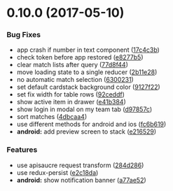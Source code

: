 <a name="0.10.0"></a>
# 0.10.0 (2017-05-10)


### Bug Fixes

* app crash if number in text component ([17c4c3b](https://github.com/arnef/ligatool-hamburg/commit/17c4c3b))
* check token before app restored ([e8277b5](https://github.com/arnef/ligatool-hamburg/commit/e8277b5))
* clear match lists after query ([77d8f44](https://github.com/arnef/ligatool-hamburg/commit/77d8f44))
* move loading state to a single reducer ([2b11e28](https://github.com/arnef/ligatool-hamburg/commit/2b11e28))
* no automatic match selection ([6300231](https://github.com/arnef/ligatool-hamburg/commit/6300231))
* set default cardstack background color ([9127f22](https://github.com/arnef/ligatool-hamburg/commit/9127f22))
* set fix width for table rows ([92ceddf](https://github.com/arnef/ligatool-hamburg/commit/92ceddf))
* show active item in drawer ([e41b384](https://github.com/arnef/ligatool-hamburg/commit/e41b384))
* show login in modal on my team tab ([d97857c](https://github.com/arnef/ligatool-hamburg/commit/d97857c))
* sort matches ([4dbcaa4](https://github.com/arnef/ligatool-hamburg/commit/4dbcaa4))
* use different methods for android and ios ([fc6b619](https://github.com/arnef/ligatool-hamburg/commit/fc6b619))
* **android:** add preview screen to stack ([e216529](https://github.com/arnef/ligatool-hamburg/commit/e216529))


### Features

* use apisaucre request transform ([284d286](https://github.com/arnef/ligatool-hamburg/commit/284d286))
* use redux-persist ([e2c18da](https://github.com/arnef/ligatool-hamburg/commit/e2c18da))
* **android:** show notification banner ([a77ae52](https://github.com/arnef/ligatool-hamburg/commit/a77ae52))
